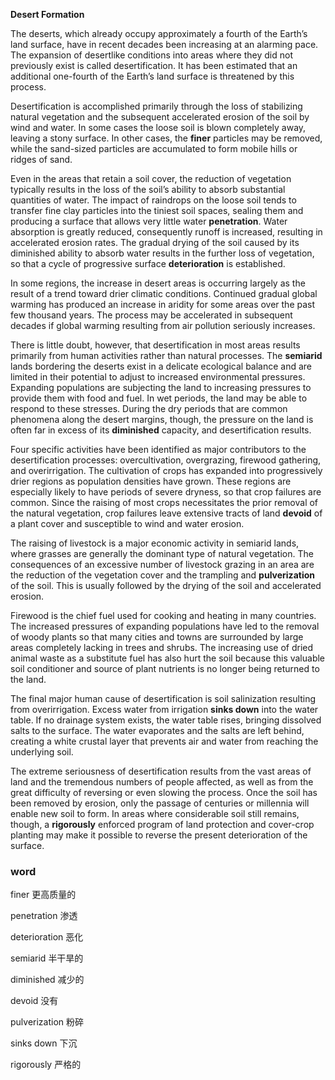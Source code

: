 **Desert Formation**

The deserts, which already occupy approximately a fourth of the Earth’s land surface, have in recent decades been increasing at an alarming pace. The expansion of desertlike conditions into areas where they did not previously exist is called desertification. It has been estimated that an additional one-fourth of the Earth’s land surface is threatened by this process.

Desertification is accomplished primarily through the loss of stabilizing natural vegetation and the subsequent accelerated erosion of the soil by wind and water. In some cases the loose soil is blown completely away, leaving a stony surface. In other cases, the **finer** particles may be removed, while the sand-sized particles are accumulated to form mobile hills or ridges of sand.

Even in the areas that retain a soil cover, the reduction of vegetation typically results in the loss of the soil’s ability to absorb substantial quantities of water. The impact of raindrops on the loose soil tends to transfer fine clay particles into the tiniest soil spaces, sealing them and producing a surface that allows very little water **penetration**. Water absorption is greatly reduced, consequently runoff is increased, resulting in accelerated erosion rates. The gradual drying of the soil caused by its diminished ability to absorb water results in the further loss of vegetation, so that a cycle of progressive surface **deterioration** is established.

In some regions, the increase in desert areas is occurring largely as the result of a trend toward drier climatic conditions. Continued gradual global warming has produced an increase in aridity for some areas over the past few thousand years. The process may be accelerated in subsequent decades if global warming resulting from air pollution seriously increases.

There is little doubt, however, that desertification in most areas results primarily from human activities rather than natural processes. The **semiarid** lands bordering the deserts exist in a delicate ecological balance and are limited in their potential to adjust to increased environmental pressures. Expanding populations are subjecting the land to increasing pressures to provide them with food and fuel. In wet periods, the land may be able to respond to these stresses. During the dry periods that are common phenomena along the desert margins, though, the pressure on the land is often far in excess of its **diminished** capacity, and desertification results.

Four specific activities have been identified as major contributors to the desertification processes: overcultivation, overgrazing, firewood gathering, and overirrigation. The cultivation of crops has expanded into progressively drier regions as population densities have grown. These regions are especially likely to have periods of severe dryness, so that crop failures are common. Since the raising of most crops necessitates the prior removal of the natural vegetation, crop failures leave extensive tracts of land **devoid** of a plant cover and susceptible to wind and water erosion.

The raising of livestock is a major economic activity in semiarid lands, where grasses are generally the dominant type of natural vegetation. The consequences of an excessive number of livestock grazing in an area are the reduction of the vegetation cover and the trampling and **pulverization** of the soil. This is usually followed by the drying of the soil and accelerated erosion.

Firewood is the chief fuel used for cooking and heating in many countries. The increased pressures of expanding populations have led to the removal of woody plants so that many cities and towns are surrounded by large areas completely lacking in trees and shrubs. The increasing use of dried animal waste as a substitute fuel has also hurt the soil because this valuable soil conditioner and source of plant nutrients is no longer being returned to the land.

The final major human cause of desertification is soil salinization resulting from overirrigation. Excess water from irrigation **sinks down** into the water table. If no drainage system exists, the water table rises, bringing dissolved salts to the surface. The water evaporates and the salts are left behind, creating a white crustal layer that prevents air and water from reaching the underlying soil.

The extreme seriousness of desertification results from the vast areas of land and the tremendous numbers of people affected, as well as from the great difficulty of reversing or even slowing the process. Once the soil has been removed by erosion, only the passage of centuries or millennia will enable new soil to form. In areas where considerable soil still remains, though, a **rigorously** enforced program of land protection and cover-crop planting may make it possible to reverse the present deterioration of the surface.

###  word

finer                                                         更高质量的

penetration                                              渗透

deterioration										恶化

semiarid												半干旱的

diminished												减少的

devoid													没有

pulverization                                         粉碎

sinks down											下沉

rigorously												严格的



